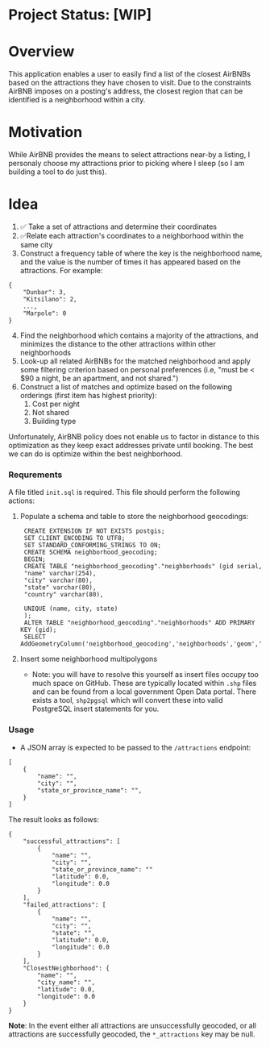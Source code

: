 # Project Status: [WIP]

# Overview

This application enables a user to easily find a list of the closest AirBNBs based on the attractions they have chosen to visit.  Due to the constraints AirBNB imposes on a posting's address, the closest region that can be identified is a neighborhood within a city.

# Motivation

While AirBNB provides the means to select attractions near-by a listing, I personaly choose my attractions prior to picking where I sleep (so I am building a tool to do just this).

# Idea
1. ✅ Take a set of attractions and determine their coordinates
2. ✅Relate each attraction's coordinates to a neighborhood within the same city
3. Construct a frequency table of where the key is the neighborhood name, and the value is the number of times it has appeared based on the attractions. For example:
```
{
    "Dunbar": 3,
    "Kitsilano": 2,
    ...,
    "Marpole": 0
}
```
4. Find the neighborhood which contains a majority of the attractions, and minimizes the distance to the other attractions within other neighborhoods
5. Look-up all related AirBNBs for the matched neighborhood and apply some filtering criterion based on personal preferences (i.e, "must be < $90 a night, be an apartment, and not shared.")
6. Construct a list of matches and optimize based on the following orderings (first item has highest priority):
    1. Cost per night
    2. Not shared
    3. Building type

Unfortunately, AirBNB policy does not enable us to factor in distance to this optimization as they keep exact addresses private until booking. The best we can do is optimize within the best neighborhood.

### Requrements

A file titled `init.sql` is required. This file should perform the following actions:
1. Populate a schema and table to store the neighborhood geocodings:

        CREATE EXTENSION IF NOT EXISTS postgis;
        SET CLIENT_ENCODING TO UTF8;
        SET STANDARD_CONFORMING_STRINGS TO ON;
        CREATE SCHEMA neighborhood_geocoding;
        BEGIN;
        CREATE TABLE "neighborhood_geocoding"."neighborhoods" (gid serial,
        "name" varchar(254),
        "city" varchar(80),
        "state" varchar(80),
        "country" varchar(80),

        UNIQUE (name, city, state)
        );
        ALTER TABLE "neighborhood_geocoding"."neighborhoods" ADD PRIMARY KEY (gid);
        SELECT AddGeometryColumn('neighborhood_geocoding','neighborhoods','geom','4326','MULTIPOLYGON',2);
2. Insert some neighborhood multipolygons
    - Note: you will have to resolve this yourself as insert files occupy too much space on GitHub. These are typically located within `.shp` files and can be found from a local government Open Data portal. There exists a tool, `shp2pgsql` which will convert these into valid PostgreSQL insert statements for you.
 
### Usage
- A JSON array is expected to be passed to the `/attractions` endpoint:
```
[
    {
        "name": "",
        "city": "",
        "state_or_province_name": "",
    }
]
```

The result looks as follows:
```
{
    "successful_attractions": [
        {
            "name": "",
            "city": "",
            "state_or_province_name": ""
            "latitude": 0.0,
            "longitude": 0.0
        }
    ],
    "failed_attractions": [
        {
            "name": "",
            "city": "",
            "state": "",
            "latitude": 0.0,
            "longitude": 0.0
        }
    ],
    "ClosestNeighborhood": {
        "name": "",
        "city_name": "",
        "latitude": 0.0,
        "longitude": 0.0
    }
}
```

**Note**: In the event either all attractions are unsuccessfully geocoded, or all attractions are successfully geocoded, the `*_attractions` key may be null.
